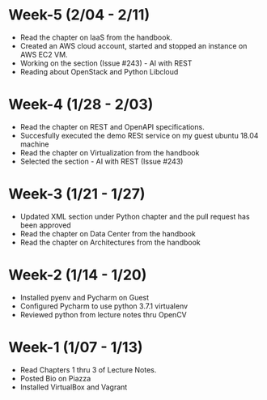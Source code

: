 # Week-5 (2/04 - 2/11)

* Read the chapter on IaaS from the handbook.
* Created an AWS cloud account, started and stopped an instance on AWS EC2 VM.
* Working on the section (Issue #243) - AI with REST
* Reading about OpenStack and Python Libcloud 

# Week-4 (1/28 - 2/03)

* Read the chapter on REST and OpenAPI specifications.
* Succesfully executed the demo RESt service on my guest ubuntu 18.04 machine
* Read the chapter on Virtualization from the handbook
* Selected the section - AI with REST (Issue #243)

# Week-3 (1/21 - 1/27)

* Updated XML section under Python chapter and the pull request has been approved
* Read the chapter on Data Center from the handbook
* Read the chapter on Architectures from the handbook

# Week-2 (1/14 - 1/20)

* Installed pyenv and Pycharm on Guest
* Configured Pycharm to use python 3.7.1 virtualenv
* Reviewed python from lecture notes thru OpenCV

# Week-1 (1/07 - 1/13)

* Read Chapters 1 thru 3 of Lecture Notes.
* Posted Bio on Piazza
* Installed VirtualBox and Vagrant

